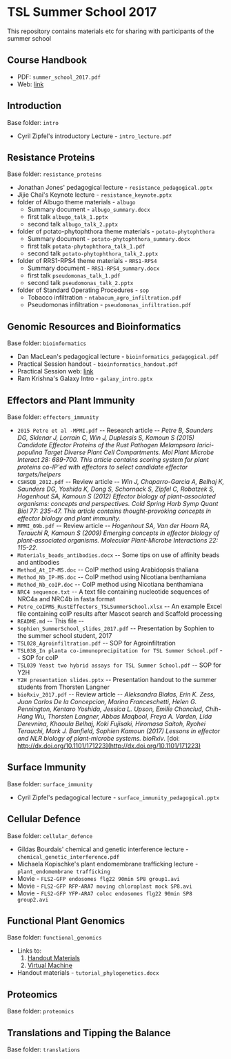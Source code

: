 # TSL Summer School 2017
This repository contains materials etc for sharing with participants of the summer school

## Course Handbook

  * PDF: `summer_school_2017.pdf`
  * Web: [link](https://teammaclean.github.io/summer_school_handbook/index.html)


## Introduction

Base folder: `intro`

 * Cyril Zipfel's introductory Lecture - `intro_lecture.pdf`

## Resistance Proteins

Base folder: `resistance_proteins`

  * Jonathan Jones' pedagogical lecture - `resistance_pedagogical.pptx`
  * Jijie Chai's Keynote lecture - `resistance_keynote.pptx`
  * folder of Albugo theme materials - `albugo`
    * Summary document - `albugo_summary.docx`
    * first talk `albugo_talk_1.pptx`
    * second talk `albugo_talk_2.pptx`
  * folder of potato-phytophthora theme materials - `potato-phytophthora`
    * Summary document - `potato-phytophthora_summary.docx`
    * first talk `potata-phytophthora_talk_1.pdf`
    * second talk `potato-phytophthora_talk_2.pptx`
  * folder of RRS1-RPS4 theme materials - `RRS1-RPS4`
    * Summary document - `RRS1-RPS4_summary.docx`
    * first talk `pseudomonas_talk_1.pdf` 
    * second talk `pseudomonas_talk_2.pptx`
  * folder of Standard Operating Procedures - `sop`
    * Tobacco infiltration - `ntabacum_agro_infiltration.pdf`
    * Pseudomonas infiltration - `pseudomonas_infiltration.pdf`

## Genomic Resources and Bioinformatics

Base folder: `bioinformatics`

  * Dan MacLean's pedagogical lecture - `bioinformatics_pedagogical.pdf`
  * Practical Session handout - `bioinformatics_handout.pdf`
  * Practical Session web: [link](https://danmaclean.github.io/summer_school_bioinfo/index.html)
  * Ram Krishna's Galaxy Intro - `galaxy_intro.pptx`

## Effectors and Plant Immunity

Base folder: `effectors_immunity`

  * `2015 Petre et al -MPMI.pdf` -- Research article -- _Petre B, Saunders DG, Sklenar J, Lorrain C, Win J, Duplessis S, Kamoun S (2015) Candidate Effector Proteins of the Rust Pathogen Melampsora larici-populina Target Diverse Plant Cell Compartments. Mol Plant Microbe Interact 28: 689-700. This article contains scoring system for plant proteins co-IP'ed with effectors to select candidate effector targets/helpers_
  * `CSHSQB_2012.pdf` -- Review article -- _Win J, Chaparro-Garcia A, Belhaj K, Saunders DG, Yoshida K, Dong S, Schornack S, Zipfel C, Robatzek S, Hogenhout SA, Kamoun S (2012) Effector biology of plant-associated organisms: concepts and perspectives. Cold Spring Harb Symp Quant Biol 77: 235-47. This article contains thought-provoking concepts in effector biology and plant immunity._
  * `MPMI_09b.pdf` -- Review article -- _Hogenhout SA, Van der Hoorn RA, Terauchi R, Kamoun S (2009) Emerging concepts in effector biology of plant-associated organisms. Molecular Plant-Microbe Interactions 22: 115-22._
  * `Materials_beads_antibodies.docx` -- Some tips on use of affinity beads and antibodies
  * `Method_At_IP-MS.doc` -- CoIP method using Arabidopsis thaliana
  * `Method_Nb_IP-MS.doc` -- CoIP method using Nicotiana benthamiana
  * `Method_Nb_coIP.doc` -- CoIP method using Nicotiana benthamiana
  * `NRC4 sequence.txt` -- A text file containing nucleotide sequences of NRC4a and NRC4b in fasta format
  * `Petre_coIPMS_RustEffectors_TSLSummerSchool.xlsx` -- An example Excel file containing coIP results after Mascot search and Scaffold processing
 * `README.md`  -- This file --
 * `Sophien_SummerSchool_slides_2017.pdf` -- Presentation by Sophien to the summer school student, 2017
 * `TSL028_Agroinfiltration.pdf` -- SOP for Agroinfiltration
 * `TSL038_In planta co-immunoprecipitation for TSL Summer School.pdf` -- SOP for coIP 
 * `TSL039 Yeast two hybrid assays for TSL Summer School.pdf` -- SOP for Y2H
 * `Y2H presentation slides.pptx` -- Presentation handout to the summer students from Thorsten Langner
 * `bioRxiv_2017.pdf` -- Review article -- _Aleksandra Białas, Erin K. Zess, Juan Carlos De la Concepcion, Marina Franceschetti, Helen G. Pennington, Kentaro Yoshida, Jessica L. Upson, Emilie Chanclud, Chih-Hang Wu, Thorsten Langner, Abbas Maqbool, Freya A. Varden, Lida Derevnina, Khaoula Belhaj, Koki Fujisaki, Hiromasa Saitoh, Ryohei Terauchi, Mark J. Banfield, Sophien Kamoun (2017) Lessons in effector and NLR biology of plant-microbe systems. bioRxiv_. [doi: http://dx.doi.org/10.1101/171223](http://dx.doi.org/10.1101/171223)

## Surface Immunity

Base folder: `surface_immunity`

  * Cyril Zipfel's pedagogical lecture - `surface_immunity_pedagogical.pptx`

## Cellular Defence

Base folder: `cellular_defence`
  * Gildas Bourdais' chemical and genetic interference lecture - `chemical_genetic_interference.pdf`
  * Michaela Kopischke's plant endomembrane trafficking lecture - `plant_endomembrane trafficking`
  * Movie - `FLS2-GFP endosomes flg22 90min SP8 group1.avi`
  * Movie - `FLS2-GFP RFP-ARA7 moving chloroplast mock SP8.avi`
  * Movie - `FLS2-GFP YFP-ARA7 coloc endosomes flg22 90min SP8 group2.avi`

## Functional Plant Genomics

Base folder: `functional_genomics`

  * Links to:
    1. [Handout Materials](https://docs.google.com/document/d/19dTUt5jZ9LrXllPnIIkOzRDD9kaG2xGXWymH7ruiOTg/edit?usp=sharing)
    2. [Virtual Machine](https://www.dropbox.com/s/een7kpveubhma67/TSL%20summer%20school%20Clone.ova?dl=0)
  * Handout materials - `tutorial_phylogenetics.docx`

## Proteomics

Base folder: `proteomics`

## Translations and Tipping the Balance

Base folder: `translations`

